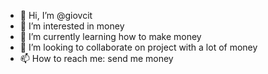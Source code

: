 - 👋 Hi, I’m @giovcit
- 👀 I’m interested in money
- 🌱 I’m currently learning how to make money
- 💞️ I’m looking to collaborate on project with a lot of money
- 📫 How to reach me: send me money

<!---
giovcit/giovcit is a ✨ special ✨ repository because its `README.md` (this file) appears on your GitHub profile.
You can click the Preview link to take a look at your changes.
--->
